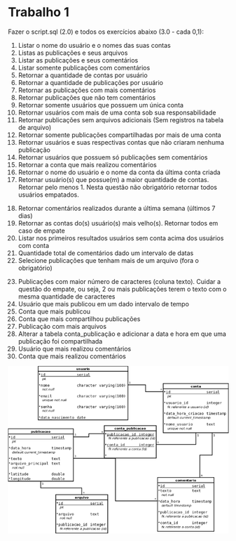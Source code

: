 # Trabalho 1

Fazer o script.sql (2.0) e todos os exercícios abaixo (3.0 - cada 0,1):

1) Listar o nome do usuário e o nomes das suas contas
2) Listas as publicações e seus arquivos
3) Listar as publicações e seus comentários
4) Listar somente publicações com comentários
5) Retornar a quantidade de contas por usuário
6) Retornar a quantidade de publicações por usuário
7) Retornar as publicações com mais comentários
8) Retornar publicações que não tem comentários
9) Retornar somente usuários que possuem um única conta
10) Retornar usuários com mais de uma conta sob sua responsabilidade
11) Retornar publicações sem arquivos adicionais (Sem registros na tabela de arquivo)
12) Retornar somente publicações compartilhadas por mais de uma conta
13) Retornar usuários e suas respectivas contas que não criaram nenhuma publicação
14) Retornar usuários que possuem só publicações sem comentários
15) Retornar a conta que mais realizou comentários
16) Retornar o nome do usuário e o nome da conta da última conta criada
17) Retornar usuário(s) que possue(m) a maior quantidade de contas. Retornar pelo menos 1. Nesta questão não obrigatório retornar todos usuários empatados.
<!--18) Retornar usuário(s) que possue(m) a menor quantidade de contas-->
18) Retornar comentários realizados durante a última semana (últimos 7 dias)
19) Retornar as contas do(s) usuário(s) mais velho(s). Retornar todos em caso de empate
20) Listar nos primeiros resultados usuários sem conta acima dos usuários com conta
21) Quantidade total de comentários dado um intervalo de datas
22)  Selecione publicações que tenham mais de um arquivo (fora o obrigatório)
<!--24)  Publicação com maior texto (maior número de caracteres)-->
23)  Publicações com maior número de caracteres (coluna texto). Cuidar a questão do empate, ou seja, 2 ou mais publicações terem o texto com o mesma quantidade de caracteres
24)  Usuário que mais publicou em um dado intervalo de tempo
25)  Conta que mais publicou
26)  Conta que mais compartilhou publicações
27)  Publicação com mais arquivos
28)  Alterar a tabela conta_publicação e adicionar a data e hora em que uma publicação foi compartilhada
29)  Usuário que mais realizou comentários
30)  Conta que mais realizou comentários
<!-- 33)  Formatar o retorno da data e hora-->

![image caption](trabalho1.png)
